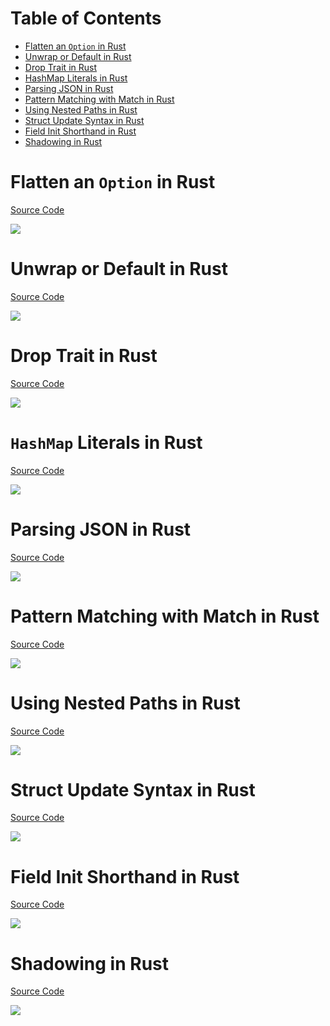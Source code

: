 # Table of Contents

* [Flatten an `Option` in Rust](#flatten-an-option-in-rust)
* [Unwrap or Default in Rust](#unwrap-or-default-in-rust)
* [Drop Trait in Rust](#drop-trait-in-rust)
* [HashMap Literals in Rust](#hashmap-literals-in-rust)
* [Parsing JSON in Rust](#parsing-json-in-rust)
* [Pattern Matching with Match in Rust](#pattern-matching-with-match-in-rust)
* [Using Nested Paths in Rust](#using-nested-paths-in-rust)
* [Struct Update Syntax in Rust](#struct-update-syntax-in-rust)
* [Field Init Shorthand in Rust](#field-init-shorthand-in-rust)
* [Shadowing in Rust](#shadowing-in-rust)

# Flatten an `Option` in Rust

[Source Code](source/flatten-an-option-in-rust.rs)

![](images/flatten-an-option-in-rust.jpg)

# Unwrap or Default in Rust

[Source Code](source/unwrap-or-default-in-rust.rs)

![](images/unwrap-or-default-in-rust.jpg)

# Drop Trait in Rust

[Source Code](source/drop-trait-in-rust.rs)

![](images/drop-trait-in-rust.jpg)

# `HashMap` Literals in Rust

[Source Code](source/hashmap-literals-in-rust.rs)

![](images/hashmap-literals-in-rust.jpg)

# Parsing JSON in Rust

[Source Code](source/parsing-json-in-rust.rs)

![](images/parsing-json-in-rust.jpg)

# Pattern Matching with Match in Rust

[Source Code](source/pattern-matching-with-match-in-rust.rs)

![](images/pattern-matching-with-match-in-rust.jpg)

# Using Nested Paths in Rust

[Source Code](source/using-nested-paths-in-rust.rs)

![](images/using-nested-paths-in-rust.jpg)

# Struct Update Syntax in Rust

[Source Code](source/struct-update-syntax-in-rust.rs)

![](images/struct-update-syntax-in-rust.jpg)

# Field Init Shorthand in Rust

[Source Code](source/field-init-shorthand-in-rust.rs)

![](images/field-init-shorthand-in-rust.jpg)

# Shadowing in Rust

[Source Code](source/shadowing-in-rust.rs)

![](images/shadowing-in-rust.jpg)
